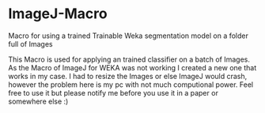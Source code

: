# ImageJ-Macro
Macro for using a trained Trainable Weka segmentation model on a folder full of Images

This Macro is used for applying an trained classifier on a batch of Images. 
As the Macro of ImageJ for WEKA was not working I created a new one that works in my case. I had to resize the Images or else ImageJ would crash, however the problem here is my pc with not much computional power.
Feel free to use it but please notify me before you use it in a paper or somewhere else :) 



